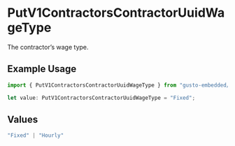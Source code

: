 # PutV1ContractorsContractorUuidWageType

The contractor’s wage type.


## Example Usage

```typescript
import { PutV1ContractorsContractorUuidWageType } from "gusto-embedded/models/operations";

let value: PutV1ContractorsContractorUuidWageType = "Fixed";
```

## Values

```typescript
"Fixed" | "Hourly"
```